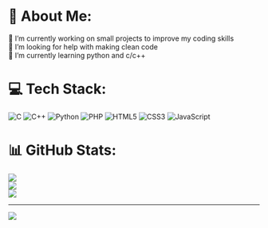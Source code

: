 # 💫 About Me:
🔭 I’m currently working on small projects to improve my coding skills<br>🤝 I’m looking for help with making clean code<br>🌱 I’m currently learning python and c/c++


# 💻 Tech Stack:
![C](https://img.shields.io/badge/c-%2300599C.svg?style=for-the-badge&logo=c&logoColor=white) ![C++](https://img.shields.io/badge/c++-%2300599C.svg?style=for-the-badge&logo=c%2B%2B&logoColor=white) ![Python](https://img.shields.io/badge/python-3670A0?style=for-the-badge&logo=python&logoColor=ffdd54) ![PHP](https://img.shields.io/badge/php-%23777BB4.svg?style=for-the-badge&logo=php&logoColor=white) ![HTML5](https://img.shields.io/badge/html5-%23E34F26.svg?style=for-the-badge&logo=html5&logoColor=white) ![CSS3](https://img.shields.io/badge/css3-%231572B6.svg?style=for-the-badge&logo=css3&logoColor=white) ![JavaScript](https://img.shields.io/badge/javascript-%23323330.svg?style=for-the-badge&logo=javascript&logoColor=%23F7DF1E)
# 📊 GitHub Stats:
![](https://github-readme-stats.vercel.app/api?username=heartbytee&theme=dark&hide_border=false&include_all_commits=true&count_private=true)<br/>
![](https://github-readme-streak-stats.herokuapp.com/?user=heartbytee&theme=dark&hide_border=false)<br/>
![](https://github-readme-stats.vercel.app/api/top-langs/?username=heartbytee&theme=dark&hide_border=false&include_all_commits=true&count_private=true&layout=compact)

---
[![](https://visitcount.itsvg.in/api?id=heartbytee&icon=0&color=0)](https://visitcount.itsvg.in)
